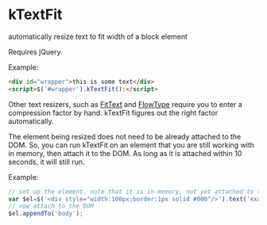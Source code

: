 # kTextFit
automatically resize text to fit width of a block element

Requires jQuery.

Example:
```html
<div id="wrapper">this is some text</div>
<script>$('#wrapper').kTextFit();</script>
```

Other text resizers, such as [FitText](http://fittextjs.com/) and [FlowType](http://simplefocus.com/flowtype/) require you to enter a compression factor by hand. kTextFit figures out the right factor automatically.

The element being resized does not need to be already attached to the DOM. So, you can run kTextFit on an element that you are still working with in memory, then attach it to the DOM. As long as it is attached within 10 seconds, it will still run.

Example:
```javascript
// set up the element. note that it is in-memory, not yet attached to the DOM.
var $el=$('<div style="width:100px;border:1px solid #000"/>').text('example text').kTextFit();
// now attach to the DOM
$el.appendTo('body');
```
